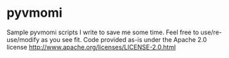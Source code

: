 # pyvmomi
Sample pyvmomi scripts I write to save me some time.
Feel free to use/re-use/modify as you see fit.
Code provided as-is under the Apache 2.0 license
http://www.apache.org/licenses/LICENSE-2.0.html

